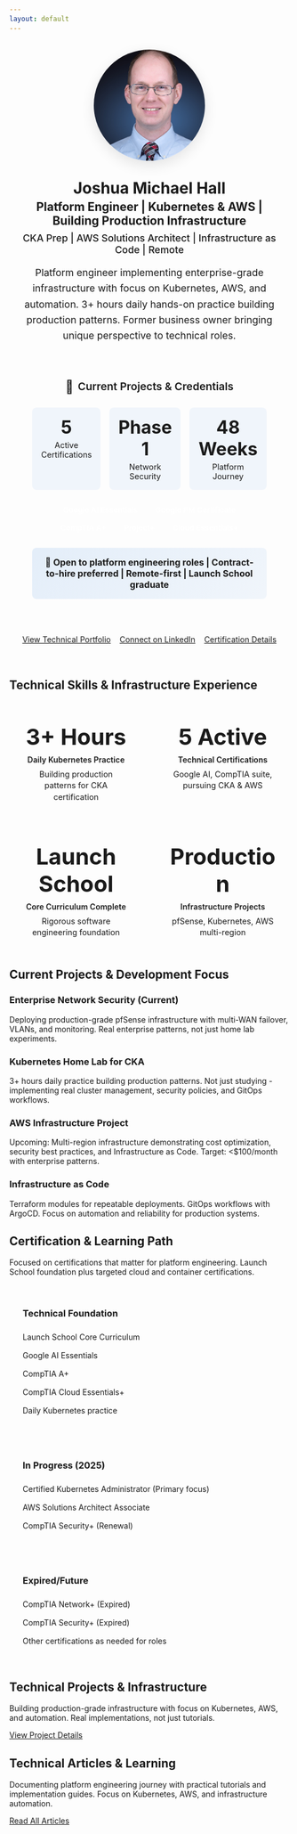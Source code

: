 ```yaml
---
layout: default
---
```


<div class="hero-section with-divider">
  <div class="hero-content">
    <div class="hero-layout">
      <div class="hero-image">
        <img src="/assets/images/headshot.jpg" alt="Joshua Michael Hall" loading="lazy">
      </div>
      <div class="hero-text">
        <h1>Joshua Michael Hall</h1>
        <h2>Platform Engineer | Kubernetes & AWS | Building Production Infrastructure</h2>
        <h3 class="hero-tagline">CKA Prep | AWS Solutions Architect | Infrastructure as Code | Remote</h3>
        <p>Platform engineer implementing enterprise-grade infrastructure with focus on Kubernetes, AWS, and automation. 3+ hours daily hands-on practice building production patterns. Former business owner bringing unique perspective to technical roles.</p>
        <div class="certification-highlight">
          <h4><span class="cert-icon">🎯</span> Current Projects & Credentials</h4>
          <div class="cert-stats">
            <div class="cert-stat">
              <span class="cert-number">5</span>
              <span class="cert-label">Active Certifications</span>
            </div>
            <div class="cert-stat">
              <span class="cert-number">Phase 1</span>
              <span class="cert-label">Network Security</span>
            </div>
            <div class="cert-stat">
              <span class="cert-number">48 Weeks</span>
              <span class="cert-label">Platform Journey</span>
            </div>
          </div>
          <div class="featured-certs">
            <span class="cert-badge">Google AI Essentials</span>
            <span class="cert-badge">Google PM Certificate</span>
            <span class="cert-badge">CompTIA A+</span>
            <span class="cert-badge">Project+</span>
            <span class="cert-badge">Cloud Essentials+</span>
          </div>
          <div class="availability-notice">
            <strong>🚀 Open to platform engineering roles | Contract-to-hire preferred | Remote-first | Launch School graduate</strong>
          </div>
        </div>
        <div class="hero-links">
          <a href="/portfolio" class="btn primary-btn cta-main-btn">View Technical Portfolio</a>
          <a href="https://linkedin.com/in/joshuamichaelhall" class="btn secondary-btn cta-main-btn">Connect on LinkedIn</a>
          <a href="/certifications" class="btn outlined-btn cta-main-btn">Certification Details</a>
        </div>
      </div>
    </div>
  </div>
</div>

<div class="home-section with-divider" id="technical-achievements">
  <h2>Technical Skills & Infrastructure Experience</h2>
  <div class="impact-metrics">
    <div class="metric-card">
      <div class="metric-value">3+ Hours</div>
      <div class="metric-label">Daily Kubernetes Practice</div>
      <div class="metric-detail">Building production patterns for CKA certification</div>
    </div>
    <div class="metric-card">
      <div class="metric-value">5 Active</div>
      <div class="metric-label">Technical Certifications</div>
      <div class="metric-detail">Google AI, CompTIA suite, pursuing CKA & AWS</div>
    </div>
    <div class="metric-card">
      <div class="metric-value">Launch School</div>
      <div class="metric-label">Core Curriculum Complete</div>
      <div class="metric-detail">Rigorous software engineering foundation</div>
    </div>
    <div class="metric-card">
      <div class="metric-value">Production</div>
      <div class="metric-label">Infrastructure Projects</div>
      <div class="metric-detail">pfSense, Kubernetes, AWS multi-region</div>
    </div>
  </div>
</div>

<div class="home-section with-divider" id="technical-focus">
  <h2>Current Projects & Development Focus</h2>
  <div class="tech-focus-grid">
    <div class="tech-focus-item">
      <h3>Enterprise Network Security (Current)</h3>
      <p>Deploying production-grade pfSense infrastructure with multi-WAN failover, VLANs, and monitoring. Real enterprise patterns, not just home lab experiments.</p>
    </div>
    <div class="tech-focus-item">
      <h3>Kubernetes Home Lab for CKA</h3>
      <p>3+ hours daily practice building production patterns. Not just studying - implementing real cluster management, security policies, and GitOps workflows.</p>
    </div>
    <div class="tech-focus-item">
      <h3>AWS Infrastructure Project</h3>
      <p>Upcoming: Multi-region infrastructure demonstrating cost optimization, security best practices, and Infrastructure as Code. Target: <$100/month with enterprise patterns.</p>
    </div>
    <div class="tech-focus-item">
      <h3>Infrastructure as Code</h3>
      <p>Terraform modules for repeatable deployments. GitOps workflows with ArgoCD. Focus on automation and reliability for production systems.</p>
    </div>
  </div>
</div>

<div class="home-section with-divider" id="certification-journey">
  <h2>Certification & Learning Path</h2>
  <p class="section-intro-text">Focused on certifications that matter for platform engineering. Launch School foundation plus targeted cloud and container certifications.</p>
  <div class="roadmap-phases">
    <div class="roadmap-phase">
      <h3>Technical Foundation</h3>
      <ul>
        <li>Launch School Core Curriculum</li>
        <li>Google AI Essentials</li>
        <li>CompTIA A+</li>
        <li>CompTIA Cloud Essentials+</li>
        <li>Daily Kubernetes practice</li>
      </ul>
    </div>
    <div class="roadmap-phase">
      <h3>In Progress (2025)</h3>
      <ul>
        <li>Certified Kubernetes Administrator (Primary focus)</li>
        <li>AWS Solutions Architect Associate</li>
        <li>CompTIA Security+ (Renewal)</li>
      </ul>
    </div>
    <div class="roadmap-phase">
      <h3>Expired/Future</h3>
      <ul>
        <li>CompTIA Network+ (Expired)</li>
        <li>CompTIA Security+ (Expired)</li>
        <li>Other certifications as needed for roles</li>
      </ul>
    </div>
  </div>
</div>

<div class="home-section with-divider" id="projects">
  <h2>Technical Projects & Infrastructure</h2>
  <p class="section-intro-text">Building production-grade infrastructure with focus on Kubernetes, AWS, and automation. Real implementations, not just tutorials.</p>
  <div id="github-projects"></div>
  <div class="section-link">
    <a href="/portfolio" class="btn outlined-btn">View Project Details</a>
  </div>
</div>

<div class="home-section no-divider" id="thought-leadership">
  <h2>Technical Articles & Learning</h2>
  <p class="section-intro-text">Documenting platform engineering journey with practical tutorials and implementation guides. Focus on Kubernetes, AWS, and infrastructure automation.</p>
  <div id="devto-articles"></div>
  <div class="section-link">
    <a href="/blog" class="btn outlined-btn">Read All Articles</a>
  </div>
</div>


<style>
  .hero-layout {
    display: flex;
    flex-direction: column;
    align-items: center;
    gap: 2rem;
    max-width: 1200px;
    margin: 0 auto;
    padding: 1rem 1rem 2rem 1rem;
    text-align: center;
  }
  
  .hero-image {
    flex-shrink: 0;
    width: 200px;
    height: 200px;
    border-radius: 50%;
    overflow: hidden;
    box-shadow: 0 8px 24px rgba(0, 0, 0, 0.1);
  }
  
  .hero-image img {
    width: 100%;
    height: 100%;
    object-fit: cover;
    object-position: center;
    transition: transform 0.3s ease;
  }
  
  .hero-image:hover img {
    transform: scale(1.05);
  }
  
  .hero-text {
    text-align: center;
  }
  
  .hero-text h1 {
    margin-top: 0;
    margin-bottom: 0.25rem;
  }
  
  .hero-text h2 {
    margin-top: 0;
    margin-bottom: 0.5rem;
  }
  
  .hero-text p {
    margin-bottom: 1.5rem;
    font-size: 1.1rem;
    line-height: 1.6;
  }
  
  .hero-tagline {
    font-size: 1.1rem;
    color: var(--text-muted);
    font-weight: 500;
    margin: 0.5rem 0 1rem 0;
  }
  
  /* Certification Highlight */
  .certification-highlight {
    background: var(--bg-content);
    border: 2px solid var(--primary-color);
    border-radius: 12px;
    padding: 2rem;
    margin: 2rem auto;
    max-width: 800px;
    box-shadow: var(--card-shadow);
  }
  
  .certification-highlight h4 {
    margin: 0 0 1.5rem 0;
    font-size: 1.2rem;
    color: var(--primary-color);
    font-weight: 600;
    text-align: center;
    display: flex;
    align-items: center;
    justify-content: center;
    gap: 0.5rem;
  }
  
  .cert-icon {
    font-size: 1.4rem;
  }
  
  .cert-stats {
    display: grid;
    grid-template-columns: repeat(3, 1fr);
    gap: 1rem;
    margin-bottom: 1.5rem;
  }
  
  .cert-stat {
    text-align: center;
    padding: 1rem;
    background: rgba(3, 102, 214, 0.05);
    border-radius: 8px;
  }
  
  .cert-number {
    display: block;
    font-size: 2rem;
    font-weight: 700;
    color: var(--primary-color);
    margin-bottom: 0.25rem;
  }
  
  .cert-label {
    display: block;
    font-size: 0.9rem;
    color: var(--text-muted);
  }
  
  .featured-certs {
    display: flex;
    flex-wrap: wrap;
    gap: 0.5rem;
    justify-content: center;
    margin-bottom: 1.5rem;
  }
  
  .cert-badge {
    background: var(--primary-color);
    color: white;
    padding: 0.25rem 0.75rem;
    border-radius: 20px;
    font-size: 0.85rem;
    font-weight: 600;
  }
  
  .impact-metrics {
    display: grid;
    grid-template-columns: repeat(auto-fit, minmax(200px, 1fr));
    gap: 1.5rem;
    margin-top: 2rem;
  }
  
  .metric-card {
    background: var(--bg-content);
    border: 1px solid var(--border-color);
    border-radius: 12px;
    padding: 1.5rem;
    text-align: center;
    transition: transform 0.3s ease, box-shadow 0.3s ease;
  }
  
  .metric-card:hover {
    transform: translateY(-4px);
    box-shadow: 0 8px 24px rgba(0, 0, 0, 0.1);
  }
  
  .metric-value {
    font-size: 2.5rem;
    font-weight: 700;
    color: var(--primary-color);
    margin-bottom: 0.5rem;
  }
  
  .metric-label {
    font-weight: 600;
    margin-bottom: 0.5rem;
  }
  
  .metric-detail {
    font-size: 0.9rem;
    color: var(--text-muted);
    line-height: 1.4;
  }
  
  .roadmap-phases {
    display: grid;
    grid-template-columns: repeat(auto-fit, minmax(250px, 1fr));
    gap: 1.5rem;
    margin-top: 2rem;
  }
  
  .roadmap-phase {
    background: var(--bg-content);
    border: 1px solid var(--border-color);
    border-radius: 12px;
    padding: 1.5rem;
  }
  
  .roadmap-phase h3 {
    margin-top: 0;
    margin-bottom: 1rem;
    color: var(--primary-color);
  }
  
  .roadmap-phase ul {
    list-style: none;
    padding: 0;
    margin: 0;
  }
  
  .roadmap-phase li {
    padding: 0.5rem 0;
    border-bottom: 1px solid var(--border-color);
  }
  
  .roadmap-phase li:last-child {
    border-bottom: none;
  }
  
  .availability-notice {
    margin-top: 1.5rem;
    padding: 1rem;
    background: linear-gradient(135deg, rgba(3, 102, 214, 0.1) 0%, rgba(3, 102, 214, 0.05) 100%);
    border-radius: 8px;
    text-align: center;
  }
  
  .availability-notice strong {
    color: var(--primary-color);
    font-size: 1rem;
  }
  
  .hero-links {
    display: flex;
    gap: 1rem;
    margin-top: 2rem;
    justify-content: center;
    flex-wrap: wrap;
  }
  
  @media (max-width: 768px) {
    .hero-layout {
      gap: 1.5rem;
      padding: 1.5rem 1rem;
    }
    
    .hero-image {
      width: 180px;
      height: 180px;
    }
    
    .cert-stats {
      grid-template-columns: 1fr;
      gap: 0.75rem;
    }
    
    .impact-metrics {
      grid-template-columns: 1fr;
    }
    
    .roadmap-phases {
      grid-template-columns: 1fr;
    }
    
    .hero-links {
      flex-direction: column;
      align-items: center;
    }
    
    .hero-links .btn {
      width: 100%;
      max-width: 300px;
    }
  }
</style>